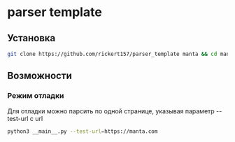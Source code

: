 # parser template 

## Установка
```sh
git clone https://github.com/rickert157/parser_template manta && cd manta && python3 -m venv venv && ./venv/bin/pip install -r requirements.txt
```

## Возможности

### Режим отладки
Для отладки можно парсить по одной странице, указывая параметр --test-url с url
```sh
python3 __main__.py --test-url=https://manta.com
```

